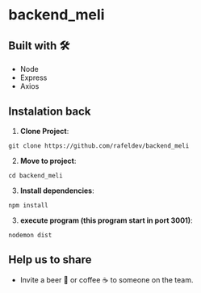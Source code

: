 # backend_meli

## Built with 🛠️

- Node
- Express
- Axios

## Instalation back

1. **Clone Project**: 
```
git clone https://github.com/rafeldev/backend_meli
```

2. **Move to project**: 
```
cd backend_meli
```

3. **Install dependencies**: 
```
npm install
````

3. **execute program (this program start in port 3001)**: 
```
nodemon dist
```

## Help us to share

- Invite a beer 🍺 or coffee ☕ to someone on the team.
